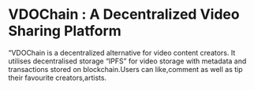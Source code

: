 # VDOChain : A Decentralized Video Sharing Platform

“VDOChain is a decentralized alternative for video content creators. It utilises decentralised storage “IPFS” for video storage with metadata and transactions stored on blockchain.Users can like,comment as well as tip their favourite creators,artists.
